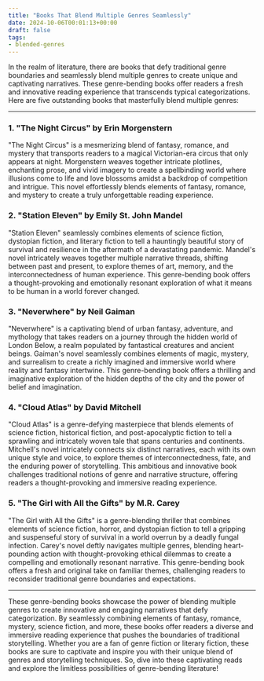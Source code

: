 ```yaml
---
title: "Books That Blend Multiple Genres Seamlessly"
date: 2024-10-06T00:01:13+00:00
draft: false
tags:
- blended-genres
---
```


In the realm of literature, there are books that defy traditional genre boundaries and seamlessly blend multiple genres to create unique and captivating narratives. These genre-bending books offer readers a fresh and innovative reading experience that transcends typical categorizations. Here are five outstanding books that masterfully blend multiple genres:

---

### 1. "The Night Circus" by Erin Morgenstern

"The Night Circus" is a mesmerizing blend of fantasy, romance, and mystery that transports readers to a magical Victorian-era circus that only appears at night. Morgenstern weaves together intricate plotlines, enchanting prose, and vivid imagery to create a spellbinding world where illusions come to life and love blossoms amidst a backdrop of competition and intrigue. This novel effortlessly blends elements of fantasy, romance, and mystery to create a truly unforgettable reading experience.

### 2. "Station Eleven" by Emily St. John Mandel

"Station Eleven" seamlessly combines elements of science fiction, dystopian fiction, and literary fiction to tell a hauntingly beautiful story of survival and resilience in the aftermath of a devastating pandemic. Mandel's novel intricately weaves together multiple narrative threads, shifting between past and present, to explore themes of art, memory, and the interconnectedness of human experience. This genre-bending book offers a thought-provoking and emotionally resonant exploration of what it means to be human in a world forever changed.

### 3. "Neverwhere" by Neil Gaiman

"Neverwhere" is a captivating blend of urban fantasy, adventure, and mythology that takes readers on a journey through the hidden world of London Below, a realm populated by fantastical creatures and ancient beings. Gaiman's novel seamlessly combines elements of magic, mystery, and surrealism to create a richly imagined and immersive world where reality and fantasy intertwine. This genre-bending book offers a thrilling and imaginative exploration of the hidden depths of the city and the power of belief and imagination.

### 4. "Cloud Atlas" by David Mitchell

"Cloud Atlas" is a genre-defying masterpiece that blends elements of science fiction, historical fiction, and post-apocalyptic fiction to tell a sprawling and intricately woven tale that spans centuries and continents. Mitchell's novel intricately connects six distinct narratives, each with its own unique style and voice, to explore themes of interconnectedness, fate, and the enduring power of storytelling. This ambitious and innovative book challenges traditional notions of genre and narrative structure, offering readers a thought-provoking and immersive reading experience.

### 5. "The Girl with All the Gifts" by M.R. Carey

"The Girl with All the Gifts" is a genre-blending thriller that combines elements of science fiction, horror, and dystopian fiction to tell a gripping and suspenseful story of survival in a world overrun by a deadly fungal infection. Carey's novel deftly navigates multiple genres, blending heart-pounding action with thought-provoking ethical dilemmas to create a compelling and emotionally resonant narrative. This genre-bending book offers a fresh and original take on familiar themes, challenging readers to reconsider traditional genre boundaries and expectations.

---

These genre-bending books showcase the power of blending multiple genres to create innovative and engaging narratives that defy categorization. By seamlessly combining elements of fantasy, romance, mystery, science fiction, and more, these books offer readers a diverse and immersive reading experience that pushes the boundaries of traditional storytelling. Whether you are a fan of genre fiction or literary fiction, these books are sure to captivate and inspire you with their unique blend of genres and storytelling techniques. So, dive into these captivating reads and explore the limitless possibilities of genre-bending literature!